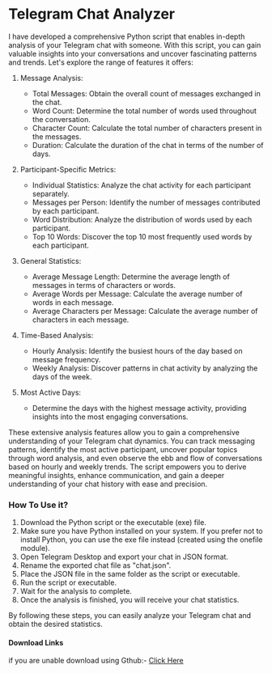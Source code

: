 <h1>Telegram Chat Analyzer</h1>

I have developed a comprehensive Python script that enables in-depth analysis of your Telegram chat with someone. With this script, you can gain valuable insights into your conversations and uncover fascinating patterns and trends. Let's explore the range of features it offers:

1. Message Analysis:
   - Total Messages: Obtain the overall count of messages exchanged in the chat.
   - Word Count: Determine the total number of words used throughout the conversation.
   - Character Count: Calculate the total number of characters present in the messages.
   - Duration: Calculate the duration of the chat in terms of the number of days.

2. Participant-Specific Metrics:
   - Individual Statistics: Analyze the chat activity for each participant separately.
   - Messages per Person: Identify the number of messages contributed by each participant.
   - Word Distribution: Analyze the distribution of words used by each participant.
   - Top 10 Words: Discover the top 10 most frequently used words by each participant.
   
3. General Statistics:
   - Average Message Length: Determine the average length of messages in terms of characters or words.
   - Average Words per Message: Calculate the average number of words in each message.
   - Average Characters per Message: Calculate the average number of characters in each message.

4. Time-Based Analysis:
   - Hourly Analysis: Identify the busiest hours of the day based on message frequency.
   - Weekly Analysis: Discover patterns in chat activity by analyzing the days of the week.

5. Most Active Days:
   - Determine the days with the highest message activity, providing insights into the most engaging conversations.

These extensive analysis features allow you to gain a comprehensive understanding of your Telegram chat dynamics. You can track messaging patterns, identify the most active participant, uncover popular topics through word analysis, and even observe the ebb and flow of conversations based on hourly and weekly trends. The script empowers you to derive meaningful insights, enhance communication, and gain a deeper understanding of your chat history with ease and precision.






<h3>How To Use it?</h3>

1. Download the Python script or the executable (exe) file.
2. Make sure you have Python installed on your system. If you prefer not to install Python, you can use the exe file instead (created using the onefile module).
3. Open Telegram Desktop and export your chat in JSON format.
4. Rename the exported chat file as "chat.json".
5. Place the JSON file in the same folder as the script or executable.
6. Run the script or executable.
7. Wait for the analysis to complete.
8. Once the analysis is finished, you will receive your chat statistics.

By following these steps, you can easily analyze your Telegram chat and obtain the desired statistics.


<h4>Download Links</h4>
if you are unable download using Gthub:-
<a href='https://drive.google.com/drive/u/2/folders/1CW7gXTcLh7ICnK9N6K9drPnkpU55NZh6'>Click Here</a>


